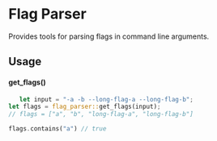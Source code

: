 # Flag Parser

Provides tools for parsing flags in command line arguments.

## Usage

#### get_flags()

```Rust
   let input = "-a -b --long-flag-a --long-flag-b";
let flags = flag_parser::get_flags(input);
// flags = ["a", "b", "long-flag-a", "long-flag-b"]

flags.contains("a") // true
```